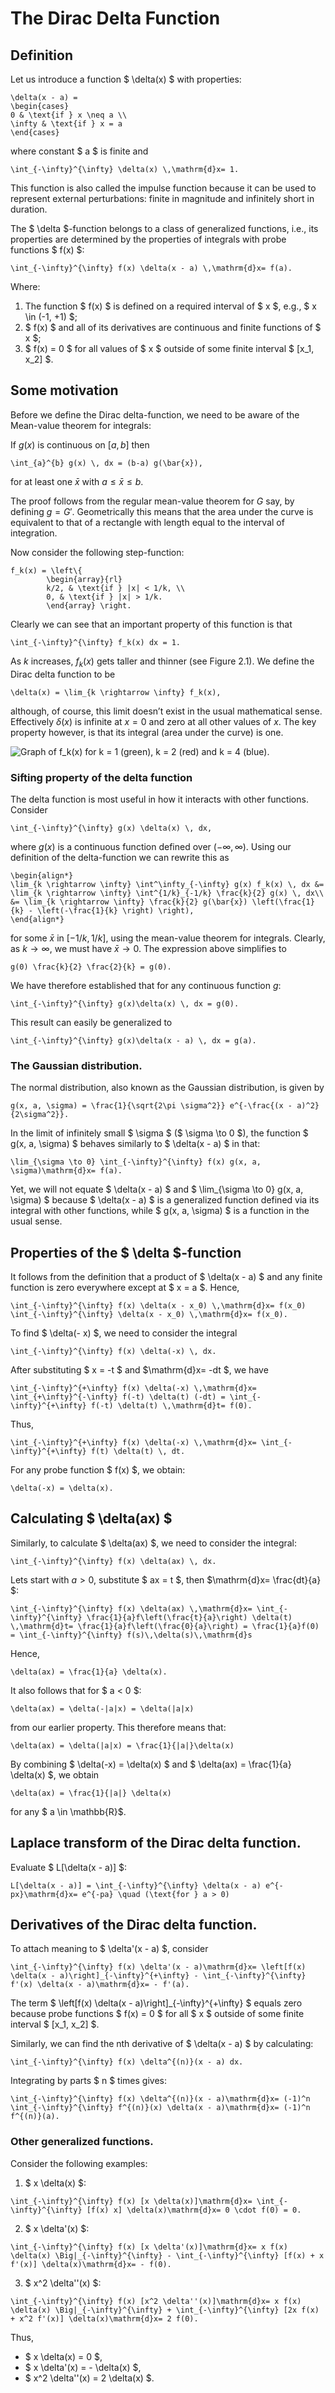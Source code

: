 # The Dirac Delta Function

## Definition
Let us introduce a function $ \delta(x) $ with properties:

```{math}
\delta(x - a) =
\begin{cases}
0 & \text{if } x \neq a \\
\infty & \text{if } x = a
\end{cases}
```

where constant $ a $ is finite and

```{math}
\int_{-\infty}^{\infty} \delta(x) \,\mathrm{d}x= 1.
```

This function is also called the impulse function because it can be used to represent external perturbations: finite in magnitude and infinitely short in duration.

The $ \delta $-function belongs to a class of generalized functions, i.e., its properties are determined by the properties of integrals with probe functions $ f(x) $:

```{math}
\int_{-\infty}^{\infty} f(x) \delta(x - a) \,\mathrm{d}x= f(a).
```

Where:
1. The function $ f(x) $ is defined on a required interval of $ x $, e.g., $ x \in (-1, +1) $;
2. $ f(x) $ and all of its derivatives are continuous and finite functions of $ x $;
3. $ f(x) = 0 $ for all values of $ x $ outside of some finite interval $ [x_1, x_2] $.

## Some motivation 

Before we define the Dirac delta-function, we need to be aware of the Mean-value theorem for integrals:

If $g(x)$ is continuous on $[a, b]$ then
```{math}
\int_{a}^{b} g(x) \, dx = (b-a) g(\bar{x}),
```
for at least one $\bar{x}$ with $a \le \bar{x} \le b$.

The proof follows from the regular mean-value theorem for $G$ say, by defining $g = G'$. Geometrically this means that the area under the curve is equivalent to that of a rectangle with length equal to the interval of integration.

Now consider the following step-function:
```{math}
f_k(x) = \left\{
        \begin{array}{rl}
        k/2, & \text{if } |x| < 1/k, \\
        0, & \text{if } |x| > 1/k.
        \end{array} \right.
```

Clearly we can see that an important property of this function is that
```{math}
\int_{-\infty}^{\infty} f_k(x) dx = 1.
```
As $k$ increases, $f_k(x)$ gets taller and thinner (see Figure 2.1). We define the Dirac delta function to be
```{math}
\delta(x) = \lim_{k \rightarrow \infty} f_k(x),
```
although, of course, this limit doesn’t exist in the usual mathematical sense. Effectively $\delta(x)$ is infinite at $x = 0$ and zero at all other values of $x$. The key property however, is that its integral (area under the curve) is one.

![Graph of $f_k(x)$ for $k = 1$ (green), $k = 2$ (red) and $k = 4$ (blue).](fig2-1.png)

### Sifting property of the delta function

The delta function is most useful in how it interacts with other functions. Consider
```{math}
\int_{-\infty}^{\infty} g(x) \delta(x) \, dx,
```
where $g(x)$ is a continuous function defined over $(-\infty, \infty)$. Using our definition of the delta-function we can rewrite this as
```{math}
\begin{align*}
\lim_{k \rightarrow \infty} \int^\infty_{-\infty} g(x) f_k(x) \, dx &= \lim_{k \rightarrow \infty} \int^{1/k}_{-1/k} \frac{k}{2} g(x) \, dx\\
&= \lim_{k \rightarrow \infty} \frac{k}{2} g(\bar{x}) \left(\frac{1}{k} - \left(-\frac{1}{k} \right) \right),
\end{align*}
```
for some $\bar{x}$ in $[-1/k, 1/k]$, using the mean-value theorem for integrals. Clearly, as $k \rightarrow \infty$, we must have $\bar{x} \rightarrow 0$. The expression above simplifies to
```{math}
g(0) \frac{k}{2} \frac{2}{k} = g(0).
```
We have therefore established that for any continuous function $g$:
```{math}
\int_{-\infty}^{\infty} g(x)\delta(x) \, dx = g(0).
```
This result can easily be generalized to
```{math}
\int_{-\infty}^{\infty} g(x)\delta(x - a) \, dx = g(a).
```





### The Gaussian distribution.

The normal distribution, also known as the Gaussian distribution, is given by

```{math}
g(x, a, \sigma) = \frac{1}{\sqrt{2\pi \sigma^2}} e^{-\frac{(x - a)^2}{2\sigma^2}}.
```

In the limit of infinitely small $ \sigma $ ($ \sigma \to 0 $), the function $ g(x, a, \sigma) $ behaves similarly to $ \delta(x - a) $ in that:

```{math}
\lim_{\sigma \to 0} \int_{-\infty}^{\infty} f(x) g(x, a, \sigma)\mathrm{d}x= f(a).
```

Yet, we will not equate $ \delta(x - a) $ and $ \lim_{\sigma \to 0} g(x, a, \sigma) $ because $ \delta(x - a) $ is a generalized function defined via its integral with other functions, while $ g(x, a, \sigma) $ is a function in the usual sense.



## Properties of the $ \delta $-function

It follows from the definition that a product of $ \delta(x - a) $ and any finite function is zero everywhere except at $ x = a $. Hence,

```{math}
\int_{-\infty}^{\infty} f(x) \delta(x - x_0) \,\mathrm{d}x= f(x_0) \int_{-\infty}^{\infty} \delta(x - x_0) \,\mathrm{d}x= f(x_0).
```

To find $ \delta(- x) $, we need to consider the integral

```{math}
\int_{-\infty}^{\infty} f(x) \delta(-x) \, dx.
```

After substituting $ x = -t $ and $\mathrm{d}x= -dt $, we have

```{math}
\int_{-\infty}^{+\infty} f(x) \delta(-x) \,\mathrm{d}x= \int_{+\infty}^{-\infty} f(-t) \delta(t) (-dt) = \int_{-\infty}^{+\infty} f(-t) \delta(t) \,\mathrm{d}t= f(0).
```

Thus,

```{math}
\int_{-\infty}^{+\infty} f(x) \delta(-x) \,\mathrm{d}x= \int_{-\infty}^{+\infty} f(t) \delta(t) \, dt.
```

For any probe function $ f(x) $, we obtain:

```{math}
\delta(-x) = \delta(x).
```

## Calculating $ \delta(ax) $

Similarly, to calculate $ \delta(ax) $, we need to consider the integral:

```{math}
\int_{-\infty}^{\infty} f(x) \delta(ax) \, dx.
```
Lets start with $a > 0$, substitute $ ax = t $, then $\mathrm{d}x= \frac{dt}{a} $:

```{math}
\int_{-\infty}^{\infty} f(x) \delta(ax) \,\mathrm{d}x= \int_{-\infty}^{\infty} \frac{1}{a}f\left(\frac{t}{a}\right) \delta(t) \,\mathrm{d}t= \frac{1}{a}f\left(\frac{0}{a}\right) = \frac{1}{a}f(0) = \int_{-\infty}^{\infty} f(s)\,\delta(s)\,\mathrm{d}s
```

Hence,

```{math}
\delta(ax) = \frac{1}{a} \delta(x).
```

It also follows that for $ a < 0 $:

```{math}
\delta(ax) = \delta(-|a|x) = \delta(|a|x)
```

from our earlier property.  This therefore means that:

```{math}
\delta(ax) = \delta(|a|x) = \frac{1}{|a|}\delta(x)
```

By combining $ \delta(-x) = \delta(x) $ and $ \delta(ax) = \frac{1}{a} \delta(x) $, we obtain

```{math}
\delta(ax) = \frac{1}{|a|} \delta(x)
```

for any $ a \in \mathbb{R}$.

## Laplace transform of the Dirac delta function.

Evaluate $ L[\delta(x - a)] $:

```{math}
L[\delta(x - a)] = \int_{-\infty}^{\infty} \delta(x - a) e^{-px}\mathrm{d}x= e^{-pa} \quad (\text{for } a > 0)
```

## Derivatives of the Dirac delta function.

To attach meaning to $ \delta'(x - a) $, consider

```{math}
\int_{-\infty}^{\infty} f(x) \delta'(x - a)\mathrm{d}x= \left[f(x) \delta(x - a)\right]_{-\infty}^{+\infty} - \int_{-\infty}^{\infty} f'(x) \delta(x - a)\mathrm{d}x= - f'(a).
```

The term $ \left[f(x) \delta(x - a)\right]_{-\infty}^{+\infty} $ equals zero because probe functions $ f(x) = 0 $ for all $ x $ outside of some finite interval $ [x_1, x_2] $.

Similarly, we can find the nth derivative of $ \delta(x - a) $ by calculating:

```{math}
\int_{-\infty}^{\infty} f(x) \delta^{(n)}(x - a) dx.
```

Integrating by parts $ n $ times gives:

```{math}
\int_{-\infty}^{\infty} f(x) \delta^{(n)}(x - a)\mathrm{d}x= (-1)^n \int_{-\infty}^{\infty} f^{(n)}(x) \delta(x - a)\mathrm{d}x= (-1)^n f^{(n)}(a).
```

### Other generalized functions.

Consider the following examples:

1) $ x \delta(x) $:

```{math}
\int_{-\infty}^{\infty} f(x) [x \delta(x)]\mathrm{d}x= \int_{-\infty}^{\infty} [f(x) x] \delta(x)\mathrm{d}x= 0 \cdot f(0) = 0.
```

2) $ x \delta'(x) $:

```{math}
\int_{-\infty}^{\infty} f(x) [x \delta'(x)]\mathrm{d}x= x f(x) \delta(x) \Big|_{-\infty}^{\infty} - \int_{-\infty}^{\infty} [f(x) + x f'(x)] \delta(x)\mathrm{d}x= - f(0).
```

3) $ x^2 \delta''(x) $:

```{math}
\int_{-\infty}^{\infty} f(x) [x^2 \delta''(x)]\mathrm{d}x= x f(x) \delta(x) \Big|_{-\infty}^{\infty} + \int_{-\infty}^{\infty} [2x f(x) + x^2 f'(x)] \delta(x)\mathrm{d}x= 2 f(0).
```

Thus,

- $ x \delta(x) = 0 $,
- $ x \delta'(x) = - \delta(x) $,
- $ x^2 \delta''(x) = 2 \delta(x) $.
